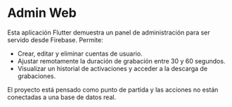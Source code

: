 # Admin Web
Esta aplicación Flutter demuestra un panel de administración para ser servido desde Firebase. Permite:

- Crear, editar y eliminar cuentas de usuario.
- Ajustar remotamente la duración de grabación entre 30 y 60 segundos.
- Visualizar un historial de activaciones y acceder a la descarga de grabaciones.

El proyecto está pensado como punto de partida y las acciones no están conectadas a una base de datos real.
